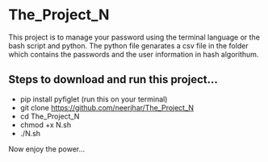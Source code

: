 # The_Project_N

This project is to manage your password using the terminal language or the bash script and python. The python file genarates a csv file in the folder which contains the passwords and the user information in hash algorithum.

## Steps to download and run this project...
- pip install pyfiglet (run this on your terminal)
- git clone https://github.com/neerjhar/The_Project_N
- cd The_Project_N
- chmod +x N.sh
- ./N.sh

Now enjoy the power...

